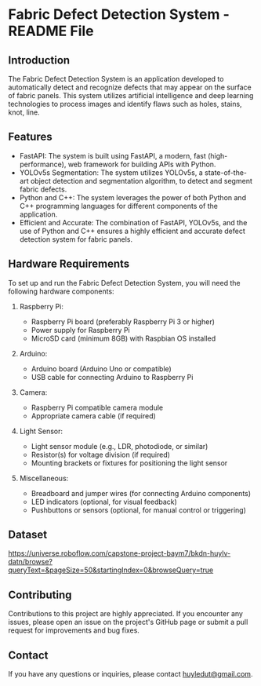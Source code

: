 # Fabric Defect Detection System - README File

## Introduction

The Fabric Defect Detection System is an application developed to automatically detect and recognize defects that may appear on the surface of fabric panels. This system utilizes artificial intelligence and deep learning technologies to process images and identify flaws such as holes, stains, knot, line.

## Features

- FastAPI: The system is built using FastAPI, a modern, fast (high-performance), web framework for building APIs with Python.
- YOLOv5s Segmentation: The system utilizes YOLOv5s, a state-of-the-art object detection and segmentation algorithm, to detect and segment fabric defects.
- Python and C++: The system leverages the power of both Python and C++ programming languages for different components of the application.
- Efficient and Accurate: The combination of FastAPI, YOLOv5s, and the use of Python and C++ ensures a highly efficient and accurate defect detection system for fabric panels.

## Hardware Requirements

To set up and run the Fabric Defect Detection System, you will need the following hardware components:

1. Raspberry Pi:

   - Raspberry Pi board (preferably Raspberry Pi 3 or higher)
   - Power supply for Raspberry Pi
   - MicroSD card (minimum 8GB) with Raspbian OS installed

2. Arduino:

   - Arduino board (Arduino Uno or compatible)
   - USB cable for connecting Arduino to Raspberry Pi

3. Camera:

   - Raspberry Pi compatible camera module
   - Appropriate camera cable (if required)

4. Light Sensor:

   - Light sensor module (e.g., LDR, photodiode, or similar)
   - Resistor(s) for voltage division (if required)
   - Mounting brackets or fixtures for positioning the light sensor

5. Miscellaneous:
   - Breadboard and jumper wires (for connecting Arduino components)
   - LED indicators (optional, for visual feedback)
   - Pushbuttons or sensors (optional, for manual control or triggering)

## Dataset

https://universe.roboflow.com/capstone-project-baym7/bkdn-huylv-datn/browse?queryText=&pageSize=50&startingIndex=0&browseQuery=true

## Contributing

Contributions to this project are highly appreciated. If you encounter any issues, please open an issue on the project's GitHub page or submit a pull request for improvements and bug fixes.

## Contact

If you have any questions or inquiries, please contact huyledut@gmail.com.

